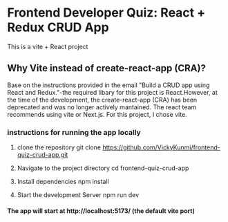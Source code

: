 # Frontend Developer Quiz: React + Redux CRUD App

This is a vite + React project 

## Why Vite instead of create-react-app (CRA)?
Base on the instructions provided in the email "Build a CRUD app using React and Redux."-the required libary for this project is React.However, at the time of the development, the create-react-app (CRA) has been deprecated and was no longer actively mantained. 
The react team recommends using vite or Next.js. For this project, I chose vite.

### instructions for running the app locally
1. clone the repository
git clone https://github.com/VickyKunmi/frontend-quiz-crud-app.git

2. Navigate to the project directory
cd frontend-quiz-crud-app

3. Install dependencies
npm install

4. Start the development Server
npm run dev

#### The app will start at http://localhost:5173/ (the default vite port)